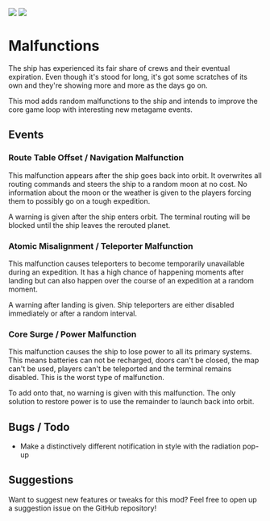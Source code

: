 
<img src="https://img.shields.io/badge/version-1.2.3-0AF" /></a>
<img src="https://img.shields.io/badge/lc--version-v49-000" /></a>

# Malfunctions #

The ship has experienced its fair share of crews and their eventual expiration. Even though it's stood for long, it's got some scratches of its own and they're showing more and more as the days go on.

This mod adds random malfunctions to the ship and intends to improve the core game loop with interesting new metagame events.

## Events ##

### Route Table Offset / Navigation Malfunction ###

This malfunction appears after the ship goes back into orbit. It overwrites all routing commands and steers the ship to a random moon at no cost. No information about the moon or the weather is given to the players forcing them to possibly go on a tough expedition.

A warning is given after the ship enters orbit. The terminal routing will be blocked until the ship leaves the rerouted planet.

### Atomic Misalignment / Teleporter Malfunction ###

This malfunction causes teleporters to become temporarily unavailable during an expedition. It has a high chance of happening moments after landing but can also happen over the course of an expedition at a random moment.

A warning after landing is given. Ship teleporters are either disabled immediately or after a random interval.

### Core Surge / Power Malfunction ###

This malfunction causes the ship to lose power to all its primary systems. This means batteries can not be recharged, doors can't be closed, the map can't be used, players can't be teleported and the terminal remains disabled. This is the worst type of malfunction.

To add onto that, no warning is given with this malfunction. The only solution to restore power is to use the remainder to launch back into orbit.

## Bugs / Todo ##

- Make a distinctively different notification in style with the radiation pop-up

## Suggestions ##

Want to suggest new features or tweaks for this mod? Feel free to open up a suggestion issue on the GitHub repository!